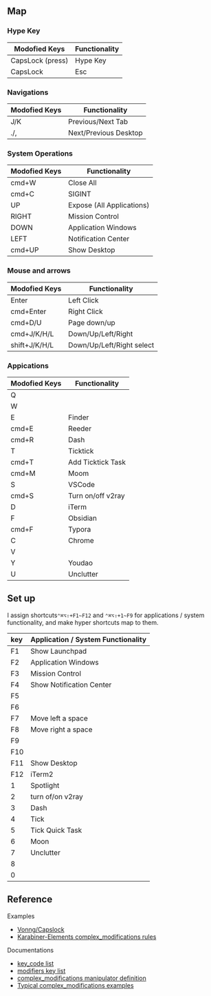 ## Map

### Hype Key

| Modofied Keys    | Functionality |
| ---------------- | ------------- |
| CapsLock (press) | Hype Key      |
| CapsLock         | Esc           |

### Navigations

| Modofied Keys | Functionality         |
| ------------- | --------------------- |
| J/K           | Previous/Next Tab     |
| ./,           | Next/Previous Desktop |

### System Operations

| Modofied Keys | Functionality             |
| ------------- | ------------------------- |
| cmd+W         | Close All                 |
| cmd+C         | SIGINT                    |
| UP            | Expose (All Applications) |
| RIGHT         | Mission Control           |
| DOWN          | Application Windows       |
| LEFT          | Notification Center       |
| cmd+UP        | Show Desktop              |

### Mouse and arrows

| Modofied Keys | Functionality             |
| ------------- | ------------------------- |
| Enter         | Left Click                |
| cmd+Enter     | Right Click               |
| cmd+D/U       | Page down/up              |
| cmd+J/K/H/L   | Down/Up/Left/Right        |
| shift+J/K/H/L | Down/Up/Left/Right select |

### Appications

| Modofied Keys | Functionality     |
| ------------- | ----------------- |
| Q             |                   |
| W             |                   |
| E             | Finder            |
| cmd+E         | Reeder            |
| cmd+R         | Dash              |
| T             | Ticktick          |
| cmd+T         | Add Ticktick Task |
| cmd+M         | Moom              |
| S             | VSCode            |
| cmd+S         | Turn on/off v2ray |
| D             | iTerm             |
| F             | Obsidian          |
| cmd+F         | Typora            |
| C             | Chrome            |
| V             |                   |
| Y             | Youdao            |
| U             | Unclutter         |

## Set up

I assign shortcuts`⌃⌘⌥⇧+F1~F12` and `⌃⌘⌥⇧+1~F9` for applications / system functionality, and make hyper shortcuts map to them.

| key | Application / System Functionality |
| :-- | :--------------------------------- |
| F1  | Show Launchpad                     |
| F2  | Application Windows                |
| F3  | Mission Control                    |
| F4  | Show Notification Center           |
| F5  |                                    |
| F6  |                                    |
| F7  | Move left a space                  |
| F8  | Move right a space                 |
| F9  |                                    |
| F10 |                                    |
| F11 | Show Desktop                       |
| F12 | iTerm2                             |
| 1   | Spotlight                          |
| 2   | turn of/on v2ray                   |
| 3   | Dash                               |
| 4   | Tick                               |
| 5   | Tick Quick Task                    |
| 6   | Moon                               |
| 7   | Unclutter                          |
| 8   |                                    |
| 0   |                                    |

## Reference

Examples

-   [Vonng/Capslock](https://github.com/Vonng/Capslock/blob/master/mac/capslock.json)
-   [Karabiner-Elements complex_modifications rules](https://ke-complex-modifications.pqrs.org/)

Documentations

-   [key_code list](https://github.com/pqrs-org/Karabiner-Elements/blob/master/src/apps/PreferencesWindow/Resources/simple_modifications.json)
-   [modifiers key list](https://karabiner-elements.pqrs.org/docs/json/complex-modifications-manipulator-definition/from/modifiers/#frommodifiersmandatory)
-   [complex_modifications manipulator definition](https://karabiner-elements.pqrs.org/docs/json/complex-modifications-manipulator-definition/)
-   [Typical complex_modifications examples](https://karabiner-elements.pqrs.org/docs/json/typical-complex-modifications-examples/)
